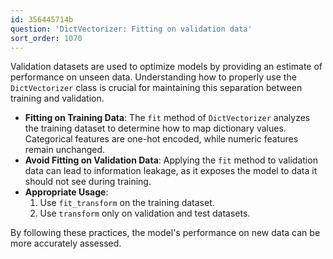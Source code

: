 ```yaml
---
id: 356445714b
question: 'DictVectorizer: Fitting on validation data'
sort_order: 1070
---
```


Validation datasets are used to optimize models by providing an estimate of performance on unseen data. Understanding how to properly use the `DictVectorizer` class is crucial for maintaining this separation between training and validation.

- **Fitting on Training Data**: The `fit` method of `DictVectorizer` analyzes the training dataset to determine how to map dictionary values. Categorical features are one-hot encoded, while numeric features remain unchanged.
- **Avoid Fitting on Validation Data**: Applying the `fit` method to validation data can lead to information leakage, as it exposes the model to data it should not see during training.
- **Appropriate Usage**:
  1. Use `fit_transform` on the training dataset.
  2. Use `transform` only on validation and test datasets.

By following these practices, the model's performance on new data can be more accurately assessed.